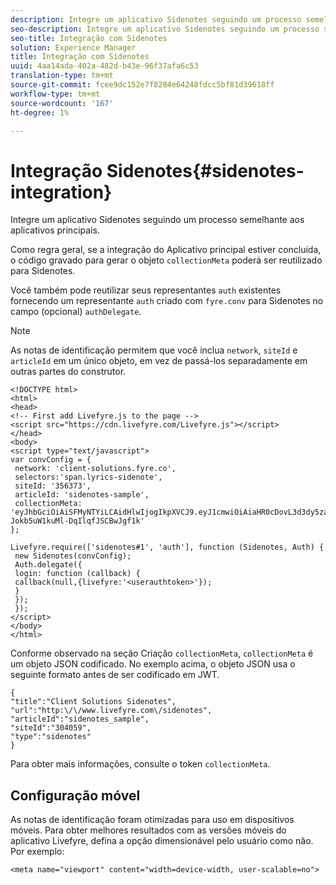 ```yaml
---
description: Integre um aplicativo Sidenotes seguindo um processo semelhante aos aplicativos principais.
seo-description: Integre um aplicativo Sidenotes seguindo um processo semelhante aos aplicativos principais.
seo-title: Integração com Sidenotes
solution: Experience Manager
title: Integração com Sidenotes
uuid: 4aa14ada-402a-482d-b43e-96f37afa6c53
translation-type: tm+mt
source-git-commit: fcee9dc152e7f8284e64248fdcc5bf81d39618ff
workflow-type: tm+mt
source-wordcount: '167'
ht-degree: 1%

---
```



# Integração Sidenotes{#sidenotes-integration}

Integre um aplicativo Sidenotes seguindo um processo semelhante aos aplicativos principais.

Como regra geral, se a integração do Aplicativo principal estiver concluída, o código gravado para gerar o objeto `collectionMeta` poderá ser reutilizado para Sidenotes.

Você também pode reutilizar seus representantes `auth` existentes fornecendo um representante `auth` criado com `fyre.conv` para Sidenotes no campo (opcional) `authDelegate`.

>[!NOTE]
>
>As notas de identificação permitem que você inclua `network`, `siteId` e `articleId` em um único objeto, em vez de passá-los separadamente em outras partes do construtor.

```
<!DOCTYPE html> 
<html> 
<head> 
<!-- First add Livefyre.js to the page --> 
<script src="https://cdn.livefyre.com/Livefyre.js"></script> 
</head> 
<body> 
<script type="text/javascript"> 
var convConfig = { 
 network: 'client-solutions.fyre.co', 
 selectors:'span.lyrics-sidenote', 
 siteId: '356373', 
 articleId: 'sidenotes-sample', 
 collectionMeta: 'eyJhbGciOiAiSFMyNTYiLCAidHlwIjogIkpXVCJ9.eyJ1cmwiOiAiaHR0cDovL3d3dy5zaWRlbm90ZXMtZGVtby5jb20vbHlyaWNzIiwgInNpdGVJZCI6ICIzMDQwNTkiLCAidHlwZSI6ICJzaWRlbm90ZXMiLCAiYXJ0aWNsZUlkIjogInNpZGVub3Rlc19zYW1wbGUiLCAidGl0bGUiOiAiQ2xpZW50IFNvbHV0aW9ucyBTaWRlbm90ZXMifQ.2gxnsM0TS8dfp-Jokb5uW1kuMl-DqIlqfJSCBwJgf1k' 
}; 
  
Livefyre.require(['sidenotes#1', 'auth'], function (Sidenotes, Auth) { 
 new Sidenotes(convConfig); 
 Auth.delegate({ 
 login: function (callback) { 
 callback(null,{livefyre:'<userauthtoken>'}); 
 } 
 }); 
 }); 
</script> 
</body> 
</html>
```

Conforme observado na seção Criação `collectionMeta`, `collectionMeta` é um objeto JSON codificado. No exemplo acima, o objeto JSON usa o seguinte formato antes de ser codificado em JWT.

```
{ 
"title":"Client Solutions Sidenotes", 
"url":"http:\/\/www.livefyre.com\/sidenotes", 
"articleId":"sidenotes_sample", 
"siteId":"304059", 
"type":"sidenotes" 
}
```

Para obter mais informações, consulte o token `collectionMeta`.

## Configuração móvel

As notas de identificação foram otimizadas para uso em dispositivos móveis. Para obter melhores resultados com as versões móveis do aplicativo Livefyre, defina a opção dimensionável pelo usuário como não. Por exemplo:

```
<meta name="viewport" content="width=device-width, user-scalable=no">
```
